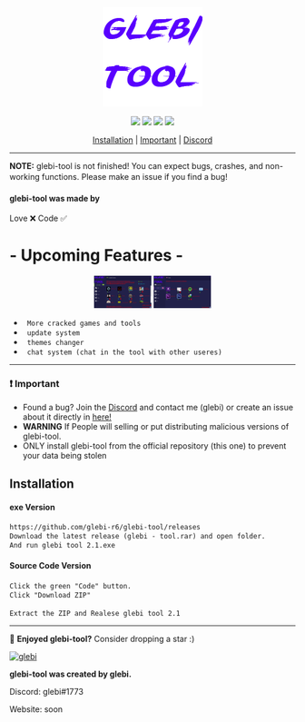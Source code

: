 <p align= "center"</p><a href="https://www.youtube.com/channel/UCGRa1XWKhKhBtxx_64n0Y8A" target="_blank"><img src="https://github.com/glebi-r6/Ignore-nothing-special/raw/main/Pngs/glebi%20tool%20Logo.png" alt="glebi - tool"></a>
<p align="center">
<img src="https://img.shields.io/github/languages/top/glebi-r6/glebi-tool?style=flat-square" </a>
<img src="https://img.shields.io/github/last-commit/glebi-r6/glebi-tool?style=flat-square" </a>
<img src="https://img.shields.io/github/license/glebi-r6/glebi-tool?style=flat-square" </a>
<img src="https://img.shields.io/github/downloads/glebi-r6/glebi-tool/total?color=%23daff00&label=2.1 Downloads&style=flat-square" </a>
  
</p>
<p align="center">
<a href="https://github.com/glebi-r6/glebi-tool#installation">Installation</a> |
<a href="https://github.com/glebi-r6/glebi-tool#Important">Important</a> |
<a href="https://discord.gg/xqpRDHtznw" target="blank">Discord</a>
</p>

---

**NOTE:** glebi-tool is not finished! You can expect bugs, crashes, and non-working functions. Please make an issue if you find a bug!
ㅤ
#### glebi-tool was made by
Love ❌
Code ✅

<h1 allign="center">- Upcoming Features -</h1>
<p align="center">
 <img alt="theme3" src="https://github.com/glebi-r6/Ignore-nothing-special/raw/main/Pngs/cracked%20games.png" width="20%">
 <img alt="theme4" src="https://github.com/glebi-r6/Ignore-nothing-special/raw/main/Pngs/tools.png" width="20%">
</p>

* ` More cracked games and tools`
* ` update system`
* ` themes changer`
* ` chat system (chat in the tool with other useres)`

---

### ❗ Important
* Found a bug? Join the [Discord](https://discord.gg/xqpRDHtznw) and contact me (glebi) or create an issue about it directly in [here!](https://github.com/glebi-r6/glebi-tool/issues)
* **WARNING** If People will selling or put distributing malicious versions of glebi-tool. 
* ONLY install glebi-tool from the official repository (this one) to prevent your data being stolen

## Installation 

#### exe Version
```sh-session
https://github.com/glebi-r6/glebi-tool/releases
Download the latest release (glebi - tool.rar) and open folder.
And run glebi tool 2.1.exe
```

#### Source Code Version
```
Click the green "Code" button.
Click "Download ZIP"

Extract the ZIP and Realese glebi tool 2.1
```

---

🌟 **Enjoyed glebi-tool?** Consider dropping a star :)

<a href="https://discord.gg/xqpRDHtznw" target="_blank"><img src="https://discord.com/api/guilds/790607156843905074/widget.png?style=banner2" alt="glebi"/></a>

**glebi-tool was created by glebi.**

Discord: glebi#1773

Website: soon
